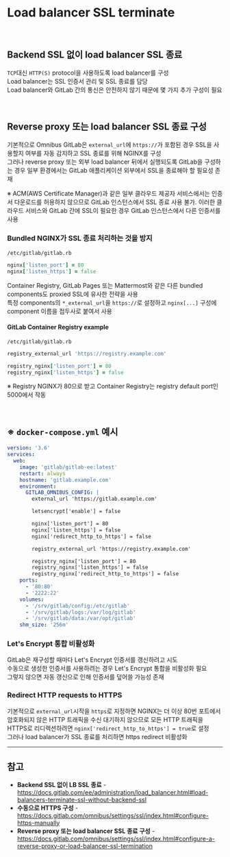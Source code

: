 # Load balancer SSL terminate

<br>

## Backend SSL 없이 load balancer SSL 종료
`TCP`대신 `HTTP(S)` protocol을 사용하도록 load balancer를 구성  
Load balancer는 SSL 인증서 관리 및 SSL 종료를 담당  
Load balancer와 GitLab 간의 통신은 안전하지 않기 때문에 몇 가지 추가 구성이 필요

<br>

## Reverse proxy 또는 load balancer SSL 종료 구성
기본적으로 Omnibus GitLab은 `external_url`에 `https://`가 포함된 경우 SSL을 사용할지 여부를 자동 감지하고 SSL 종료를 위해 NGINX를 구성  
그러나 reverse proxy 또는 외부 load balancer 뒤에서 실행되도록 GitLab을 구성하는 경우 일부 환경에서는 GitLab 애플리케이션 외부에서 SSL을 종료해야 할 필요성 존재

※ ACM(AWS Certificate Manager)과 같은 일부 클라우드 제공자 서비스에서는 인증서 다운로드를 허용하지 않으므로 GitLab 인스턴스에서 SSL 종료 사용 불가.
이러한 클라우드 서비스와 GitLab 간에 SSL이 필요한 경우 GitLab 인스턴스에서 다른 인증서를 사용

### Bundled NGINX가 SSL 종료 처리하는 것을 방지
`/etc/gitlab/gitlab.rb`
```ruby
nginx['listen_port'] = 80
nginx['listen_https'] = false
```

Container Registry, GitLab Pages 또는 Mattermost와 같은 다른 bundled components도 proxied SSL에 유사한 전략을 사용  
특정 components의 `*_external_url`을 `https://`로 설정하고 `nginx[...]` 구성에 component 이름을 접두사로 붙여서 사용

#### GitLab Container Registry example
`/etc/gitlab/gitlab.rb`
```ruby
registry_external_url 'https://registry.example.com'

registry_nginx['listen_port'] = 80
registry_nginx['listen_https'] = false
```

※ Registry NGINX가 80으로 받고 Container Registry는 registry default port인 5000에서 작동

<br>

## ※ `docker-compose.yml` 예시
```yaml
version: '3.6'
services:
  web:
    image: 'gitlab/gitlab-ee:latest'
    restart: always
    hostname: 'gitlab.example.com'
    environment:
      GITLAB_OMNIBUS_CONFIG: |
        external_url 'https://gitlab.example.com'

        letsencrypt['enable'] = false

        nginx['listen_port'] = 80
        nginx['listen_https'] = false
        nginx['redirect_http_to_https'] = false

        registry_external_url 'https://registry.example.com'

        registry_nginx['listen_port'] = 80
        registry_nginx['listen_https'] = false
        registry_nginx['redirect_http_to_https'] = false
    ports:
      - '80:80'
      - '2222:22'
    volumes:
      - '/srv/gitlab/config:/etc/gitlab'
      - '/srv/gitlab/logs:/var/log/gitlab'
      - '/srv/gitlab/data:/var/opt/gitlab'
    shm_size: '256m'

```

### Let's Encrypt 통합 비활성화
GitLab은 재구성할 때마다 Let's Encrypt 인증서를 갱신하려고 시도  
수동으로 생성한 인증서를 사용하려는 경우 Let's Encrypt 통합을 비활성화 필요  
그렇지 않으면 자동 갱신으로 인해 인증서를 덮어쓸 가능성 존재

### Redirect HTTP requests to HTTPS
기본적으로 `external_url`시작을 `https`로 지정하면 NGINX는 더 이상 80번 포트에서 암호화되지 않은 HTTP 트래픽을 수신 대기하지 않으므로 모든 HTTP 트래픽을 HTTPS로 리디렉션하려면 `nginx['redirect_http_to_https'] = true`로 설정  
그러나 load balancer가 SSL 종료를 처리하면 https redirect 비활성화

<hr>

## 참고
- **Backend SSL 없이 LB SSL 종료** - https://docs.gitlab.com/ee/administration/load_balancer.html#load-balancers-terminate-ssl-without-backend-ssl
- **수동으로 HTTPS 구성** - https://docs.gitlab.com/omnibus/settings/ssl/index.html#configure-https-manually
- **Reverse proxy 또는 load balancer SSL 종료 구성** - https://docs.gitlab.com/omnibus/settings/ssl/index.html#configure-a-reverse-proxy-or-load-balancer-ssl-termination
